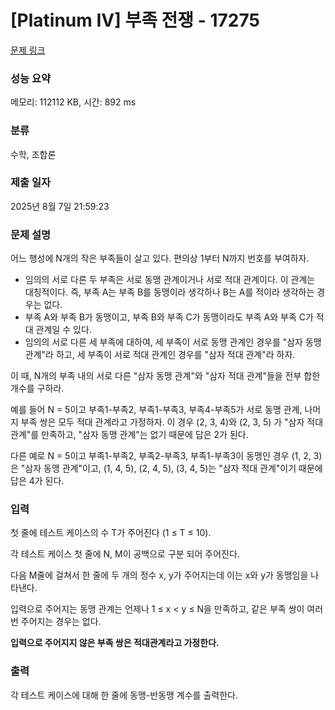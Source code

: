 # [Platinum IV] 부족 전쟁 - 17275 

[문제 링크](https://www.acmicpc.net/problem/17275) 

### 성능 요약

메모리: 112112 KB, 시간: 892 ms

### 분류

수학, 조합론

### 제출 일자

2025년 8월 7일 21:59:23

### 문제 설명

<p>어느 행성에 N개의 작은 부족들이 살고 있다. 편의상 1부터 N까지 번호를 부여하자.</p>

<ul>
	<li>임의의 서로 다른 두 부족은 서로 동맹 관계이거나 서로 적대 관계이다. 이 관계는 대칭적이다. 즉, 부족 A는 부족 B를 동맹이라 생각하나 B는 A를 적이라 생각하는 경우는 없다.</li>
	<li>부족 A와 부족 B가 동맹이고, 부족 B와 부족 C가 동맹이라도 부족 A와 부족 C가 적대 관계일 수 있다.</li>
	<li>임의의 서로 다른 세 부족에 대하여, 세 부족이 서로 동맹 관계인 경우를 "삼자 동맹 관계"라 하고, 세 부족이 서로 적대 관계인 경우를 "삼자 적대 관계"라 하자.</li>
</ul>

<p>이 때, N개의 부족 내의 서로 다른 "삼자 동맹 관계"와 "삼자 적대 관계"들을 전부 합한 개수를 구하라.</p>

<p>예를 들어 N = 5이고 부족1-부족2, 부족1-부족3, 부족4-부족5가 서로 동맹 관계, 나머지 부족 쌍은 모두 적대 관계라고 가정하자. 이 경우 (2, 3, 4)와 (2, 3, 5) 가 "삼자 적대 관계"를 만족하고, "삼자 동맹 관계"는 없기 때문에 답은 2가 된다.</p>

<p>다른 예로 N = 5이고 부족1-부족2, 부족2-부족3, 부족1-부족3이 동맹인 경우 (1, 2, 3)은 "삼자 동맹 관계"이고, (1, 4, 5), (2, 4, 5), (3, 4, 5)는 "삼자 적대 관계"이기 때문에 답은 4가 된다.</p>

### 입력 

 <p>첫 줄에 테스트 케이스의 수 T가 주어진다 (1 ≤ T ≤ 10).</p>

<p>각 테스트 케이스 첫 줄에 N, M이 공백으로 구분 되어 주어진다.</p>

<p>다음 M줄에 걸쳐서 한 줄에 두 개의 정수 x, y가 주어지는데 이는 x와 y가 동맹임을 나타낸다.</p>

<p>입력으로 주어지는 동맹 관계는 언제나 1 ≤ x < y ≤ N을 만족하고, 같은 부족 쌍이 여러 번 주어지는 경우는 없다.</p>

<p><strong>입력으로 주어지지 않은 부족 쌍은 적대관계라고 가정한다.</strong></p>

### 출력 

 <p>각 테스트 케이스에 대해 한 줄에 동맹-반동맹 계수를 출력한다.</p>

